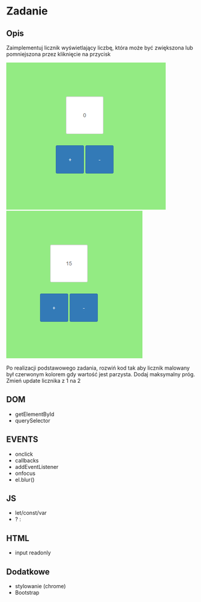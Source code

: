 
# Zadanie
## Opis
Zaimplementuj licznik wyświetlający liczbę, która może być zwiększona lub pomniejszona przez kliknięcie na przycisk

![](demo1.png)
![](demo2.png)

Po realizacji podstawowego zadania, rozwiń kod tak aby licznik malowany był czerwonym kolorem gdy wartość jest parzysta. Dodaj maksymalny próg. Zmień update licznika z 1 na 2


## DOM
+ getElementById
+ querySelector

## EVENTS
+ onclick
+ callbacks
+ addEventListener
+ onfocus
+ el.blur()

## JS
+ let/const/var
+ ? : 

## HTML
+ input readonly

## Dodatkowe
+ stylowanie (chrome)
+ Bootstrap
